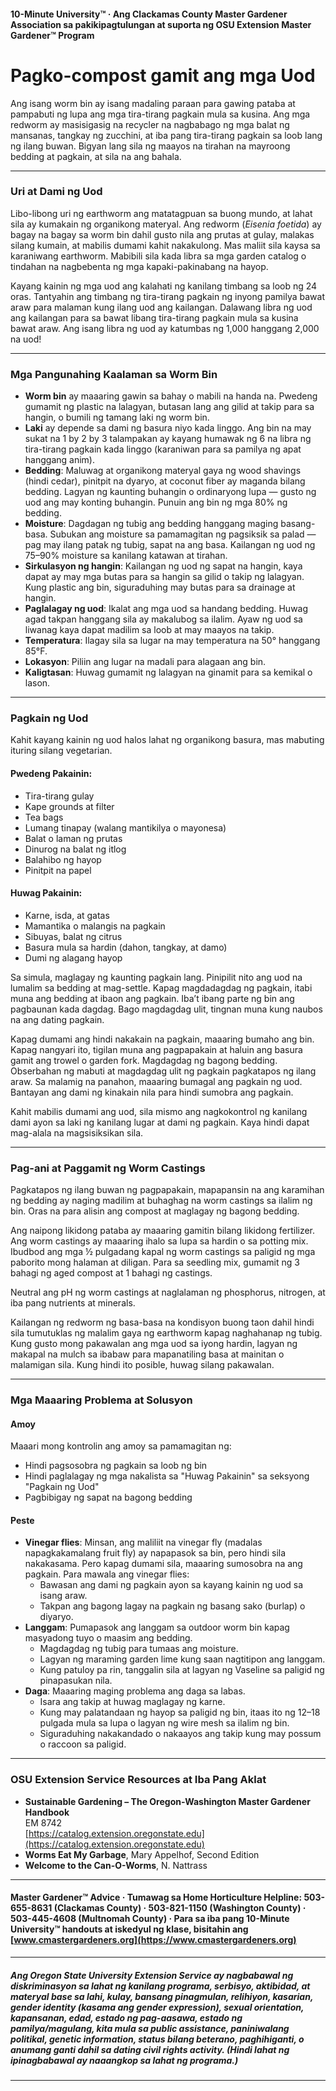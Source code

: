 #### 10-Minute University™ · Ang Clackamas County Master Gardener Association sa pakikipagtulungan at suporta ng OSU Extension Master Gardener™ Program

# Pagko-compost gamit ang mga Uod

Ang isang worm bin ay isang madaling paraan para gawing pataba at pampabuti ng lupa ang mga tira-tirang pagkain mula sa kusina. Ang mga redworm ay masisigasig na recycler na nagbabago ng mga balat ng mansanas, tangkay ng zucchini, at iba pang tira-tirang pagkain sa loob lang ng ilang buwan. Bigyan lang sila ng maayos na tirahan na mayroong bedding at pagkain, at sila na ang bahala.

---

### Uri at Dami ng Uod

Libo-libong uri ng earthworm ang matatagpuan sa buong mundo, at lahat sila ay kumakain ng organikong materyal. Ang redworm (*Eisenia foetida*) ay bagay na bagay sa worm bin dahil gusto nila ang prutas at gulay, malakas silang kumain, at mabilis dumami kahit nakakulong. Mas maliit sila kaysa sa karaniwang earthworm. Mabibili sila kada libra sa mga garden catalog o tindahan na nagbebenta ng mga kapaki-pakinabang na hayop.

Kayang kainin ng mga uod ang kalahati ng kanilang timbang sa loob ng 24 oras. Tantyahin ang timbang ng tira-tirang pagkain ng inyong pamilya bawat araw para malaman kung ilang uod ang kailangan. Dalawang libra ng uod ang kailangan para sa bawat libang tira-tirang pagkain mula sa kusina bawat araw. Ang isang libra ng uod ay katumbas ng 1,000 hanggang 2,000 na uod!

---

### Mga Pangunahing Kaalaman sa Worm Bin

- **Worm bin** ay maaaring gawin sa bahay o mabili na handa na. Pwedeng gumamit ng plastic na lalagyan, butasan lang ang gilid at takip para sa hangin, o bumili ng tamang laki ng worm bin.
- **Laki** ay depende sa dami ng basura niyo kada linggo. Ang bin na may sukat na 1 by 2 by 3 talampakan ay kayang humawak ng 6 na libra ng tira-tirang pagkain kada linggo (karaniwan para sa pamilya ng apat hanggang anim).
- **Bedding**: Maluwag at organikong materyal gaya ng wood shavings (hindi cedar), pinitpit na dyaryo, at coconut fiber ay maganda bilang bedding. Lagyan ng kaunting buhangin o ordinaryong lupa — gusto ng uod ang may konting buhangin. Punuin ang bin ng mga 80% ng bedding.
- **Moisture**: Dagdagan ng tubig ang bedding hanggang maging basang-basa. Subukan ang moisture sa pamamagitan ng pagsiksik sa palad — pag may ilang patak ng tubig, sapat na ang basa. Kailangan ng uod ng 75–90% moisture sa kanilang katawan at tirahan.
- **Sirkulasyon ng hangin**: Kailangan ng uod ng sapat na hangin, kaya dapat ay may mga butas para sa hangin sa gilid o takip ng lalagyan. Kung plastic ang bin, siguraduhing may butas para sa drainage at hangin.
- **Paglalagay ng uod**: Ikalat ang mga uod sa handang bedding. Huwag agad takpan hanggang sila ay makalubog sa ilalim. Ayaw ng uod sa liwanag kaya dapat madilim sa loob at may maayos na takip.
- **Temperatura**: Ilagay sila sa lugar na may temperatura na 50° hanggang 85°F.
- **Lokasyon**: Piliin ang lugar na madali para alagaan ang bin.
- **Kaligtasan**: Huwag gumamit ng lalagyan na ginamit para sa kemikal o lason.

---

### Pagkain ng Uod

Kahit kayang kainin ng uod halos lahat ng organikong basura, mas mabuting ituring silang vegetarian.

#### Pwedeng Pakainin:

- Tira-tirang gulay
- Kape grounds at filter
- Tea bags
- Lumang tinapay (walang mantikilya o mayonesa)
- Balat o laman ng prutas
- Dinurog na balat ng itlog
- Balahibo ng hayop
- Pinitpit na papel

#### Huwag Pakainin:

- Karne, isda, at gatas
- Mamantika o malangis na pagkain
- Sibuyas, balat ng citrus
- Basura mula sa hardin (dahon, tangkay, at damo)
- Dumi ng alagang hayop

Sa simula, maglagay ng kaunting pagkain lang. Pinipilit nito ang uod na lumalim sa bedding at mag-settle. Kapag magdadagdag ng pagkain, itabi muna ang bedding at ibaon ang pagkain. Iba’t ibang parte ng bin ang pagbaunan kada dagdag. Bago magdagdag ulit, tingnan muna kung naubos na ang dating pagkain.

Kapag dumami ang hindi nakakain na pagkain, maaaring bumaho ang bin. Kapag nangyari ito, tigilan muna ang pagpapakain at haluin ang basura gamit ang trowel o garden fork. Magdagdag ng bagong bedding. Obserbahan ng mabuti at magdagdag ulit ng pagkain pagkatapos ng ilang araw. Sa malamig na panahon, maaaring bumagal ang pagkain ng uod. Bantayan ang dami ng kinakain nila para hindi sumobra ang pagkain.

Kahit mabilis dumami ang uod, sila mismo ang nagkokontrol ng kanilang dami ayon sa laki ng kanilang lugar at dami ng pagkain. Kaya hindi dapat mag-alala na magsisiksikan sila.

---

### Pag-ani at Paggamit ng Worm Castings

Pagkatapos ng ilang buwan ng pagpapakain, mapapansin na ang karamihan ng bedding ay naging madilim at buhaghag na worm castings sa ilalim ng bin. Oras na para alisin ang compost at maglagay ng bagong bedding.

Ang naipong likidong pataba ay maaaring gamitin bilang likidong fertilizer. Ang worm castings ay maaaring ihalo sa lupa sa hardin o sa potting mix. Ibudbod ang mga ½ pulgadang kapal ng worm castings sa paligid ng mga paborito mong halaman at diligan. Para sa seedling mix, gumamit ng 3 bahagi ng aged compost at 1 bahagi ng castings.

Neutral ang pH ng worm castings at naglalaman ng phosphorus, nitrogen, at iba pang nutrients at minerals.

Kailangan ng redworm ng basa-basa na kondisyon buong taon dahil hindi sila tumutuklas ng malalim gaya ng earthworm kapag naghahanap ng tubig. Kung gusto mong pakawalan ang mga uod sa iyong hardin, lagyan ng makapal na mulch sa ibabaw para mapanatiling basa at mainitan o malamigan sila. Kung hindi ito posible, huwag silang pakawalan.

---

### Mga Maaaring Problema at Solusyon

#### Amoy

Maaari mong kontrolin ang amoy sa pamamagitan ng:

- Hindi pagsosobra ng pagkain sa loob ng bin
- Hindi paglalagay ng mga nakalista sa "Huwag Pakainin" sa seksyong "Pagkain ng Uod"
- Pagbibigay ng sapat na bagong bedding

#### Peste

- **Vinegar flies**: Minsan, ang maliliit na vinegar fly (madalas napagkakamalang fruit fly) ay napapasok sa bin, pero hindi sila nakakasama. Pero kapag dumami sila, maaaring sumosobra na ang pagkain. Para mawala ang vinegar flies:
  - Bawasan ang dami ng pagkain ayon sa kayang kainin ng uod sa isang araw.
  - Takpan ang bagong lagay na pagkain ng basang sako (burlap) o diyaryo.
- **Langgam**: Pumapasok ang langgam sa outdoor worm bin kapag masyadong tuyo o maasim ang bedding.
  - Magdagdag ng tubig para tumaas ang moisture.
  - Lagyan ng maraming garden lime kung saan nagtitipon ang langgam.
  - Kung patuloy pa rin, tanggalin sila at lagyan ng Vaseline sa paligid ng pinapasukan nila.
- **Daga**: Maaaring maging problema ang daga sa labas.
  - Isara ang takip at huwag maglagay ng karne.
  - Kung may palatandaan ng hayop sa paligid ng bin, itaas ito ng 12–18 pulgada mula sa lupa o lagyan ng wire mesh sa ilalim ng bin.
  - Siguraduhing nakakandado o nakaayos ang takip kung may possum o raccoon sa paligid.

---

### OSU Extension Service Resources at Iba Pang Aklat

- **Sustainable Gardening – The Oregon-Washington Master Gardener Handbook**  
  EM 8742  
  [https://catalog.extension.oregonstate.edu](https://catalog.extension.oregonstate.edu)
- **Worms Eat My Garbage**, Mary Appelhof, Second Edition
- **Welcome to the Can-O-Worms**, N. Nattrass

---

#### Master Gardener™ Advice · Tumawag sa Home Horticulture Helpline: 503-655-8631 (Clackamas County) · 503-821-1150 (Washington County) · 503-445-4608 (Multnomah County) · Para sa iba pang 10-Minute University™ handouts at iskedyul ng klase, bisitahin ang [www.cmastergardeners.org](https://www.cmastergardeners.org)

---

##### Ang Oregon State University Extension Service ay nagbabawal ng diskriminasyon sa lahat ng kanilang programa, serbisyo, aktibidad, at materyal base sa lahi, kulay, bansang pinagmulan, relihiyon, kasarian, gender identity (kasama ang gender expression), sexual orientation, kapansanan, edad, estado ng pag-aasawa, estado ng pamilya/magulang, kita mula sa public assistance, paniniwalang politikal, genetic information, status bilang beterano, paghihiganti, o anumang ganti dahil sa dating civil rights activity. (Hindi lahat ng ipinagbabawal ay naaangkop sa lahat ng programa.)
---